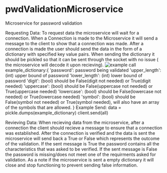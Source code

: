 # pwdValidationMicroservice
Microservice for password validation

Requesting Data:
To request data the microservice will wait for a connection. When a Connection is made to the Microservice it will send a message to the client to show that a connection was made.
After a connection is made the user should send the data in the form of a dictionary with specified key value pairs. When sending the dictionary it should be pickled so that it 
can be sent through the socket with no issue ( the microservice will decode it upon recieving).
![example call]([Paste_link_here](https://github.com/Rcanete26/pwdValidationMicroservice/blob/main/Screenshot%20(15).png))
example_dictionary:{
'password': password being validated
'upper_length': (int) upper bound of password
'lower_length': (int) lower bound of password
'digit': (bool) should be False(digit not needed) or True(digit needed)
'uppercase': (bool) should be False(uppercase not needed) or True(uppercase  needed)
'lowercase': (bool) should be False(lowercase not needed) or True(lowercase needed)
'symbol': (bool) should be False(symbol not needed) or True(symbol needed), will also have an array of the symbols that are allowed.
}
Example Send:
data = pickle.dumps(example_dictionary)
client.send(all)

Revieving Data:
When recieving data from the microservice, after a connection the client should recieve a message to ensure that a connection was established. After the connection is verified and the 
data is sent the microservice will send back a True or False which represents the outcome of the validation. If the sent message is True the password contains all the characteristics 
that was asked to be verified. If the sent message is False the password is missing/does not meet one of the requirments asked for validation. As a note if the microservice is sent a
empty dictionary it will close and stop functioning to prevent sending false information.
